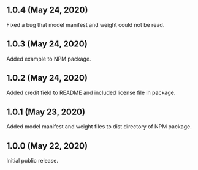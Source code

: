 ## 1.0.4 (May 24, 2020)

Fixed a bug that model manifest and weight could not be read.

## 1.0.3 (May 24, 2020)

Added example to NPM package.

## 1.0.2 (May 24, 2020)

Added credit field to README and included license file in package.

## 1.0.1 (May 23, 2020)

Added model manifest and weight files to dist directory of NPM package.

## 1.0.0 (May 22, 2020)

Initial public release.
